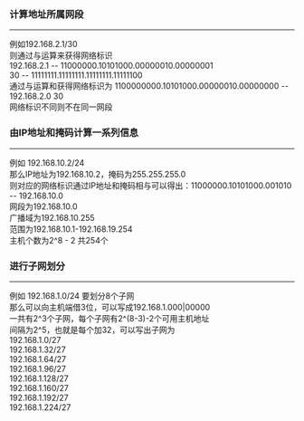 ### 计算地址所属网段

***
例如192.168.2.1/30   
则通过与运算来获得网络标识  
192.168.2.1 -- 11000000.10101000.00000010.00000001  
30 -- 11111111.11111111.11111111.11111100  
通过与运算和获得网络标识为 1100000000.10101000.00000010.00000000 -- 192.168.2.0 30  
网络标识不同则不在同一网段  
  
  
### 由IP地址和掩码计算一系列信息

***
例如 192.168.10.2/24  
那么IP地址为192.168.10.2，掩码为255.255.255.0  
则对应的网络标识通过IP地址和掩码相与可以得出：11000000.10101000.001010 -- 192.168.10.0  
网段为192.168.10.0  
广播域为192.168.10.255  
范围为192.168.10.1-192.168.19.254  
主机个数为2^8 - 2 共254个  

### 进行子网划分

***
例如 192.168.1.0/24 要划分8个子网  
那么可以向主机端借3位，可以写成192.168.1.000|00000    
一共有2^3个子网，每个子网有2^(8-3)-2个可用主机地址    
间隔为2^5，也就是每个加32，可以写出子网为    
192.168.1.0/27  
192.168.1.32/27  
192.168.1.64/27  
192.168.1.96/27  
192.168.1.128/27  
192.168.1.160/27  
192.168.1.192/27  
192.168.1.224/27  






